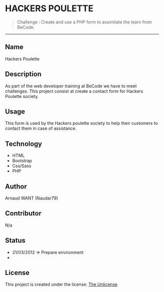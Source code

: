 # HACKERS POULETTE

  > Challenge : Create and use a PHP form to assimilate the learn from BeCode.


- - -

## Name
 
  Hackers Poulette
  

## Description

  As part of the web developer training at BeCode we have to meet challenges.
  This project consist at create a contact form for Hackers Poulette society. 


## Usage

  This form is used by the Hackers poulette society to help their customers to contact them in case of assistance. 


## Technology 

  - HTML
  - Bootstrap
  - Css/Sass
  - PHP

## Author
  
  Arnaud WANT (Naudar79)
 

## Contributor

  N/a
  

## Status
 
  - 21/03/2012 => Prepare environment
  - 


## License
  This project is created under the license: [The Unlicense](https://choosealicense.com/licenses/unlicense/)
